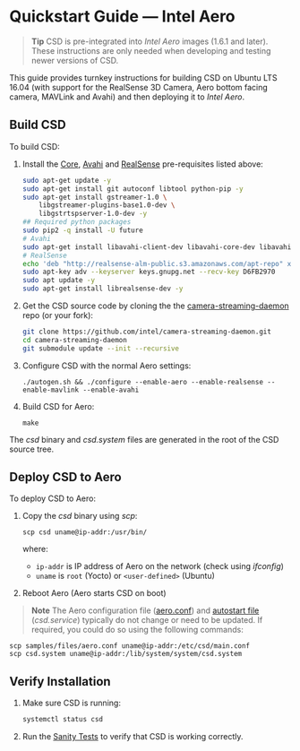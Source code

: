 # Quickstart Guide — Intel Aero

> **Tip** CSD is pre-integrated into *Intel Aero* images (1.6.1 and later). These instructions are only needed when developing and testing newer versions of CSD.

This guide provides turnkey instructions for building CSD on Ubuntu LTS 16.04 (with support for the RealSense 3D Camera, Aero bottom facing camera, MAVLink and Avahi) and then deploying it to *Intel Aero*.

## Build CSD

To build CSD:
1. Install the [Core](#core_deps), [Avahi](#avahi_deps) and [RealSense](#realsense_deps) pre-requisites listed above:
   ```sh
   sudo apt-get update -y
   sudo apt-get install git autoconf libtool python-pip -y
   sudo apt-get install gstreamer-1.0 \
       libgstreamer-plugins-base1.0-dev \
       libgstrtspserver-1.0-dev -y
   ## Required python packages
   sudo pip2 -q install -U future
   # Avahi
   sudo apt-get install libavahi-client-dev libavahi-core-dev libavahi-glib-dev -y
   # RealSense
   echo 'deb "http://realsense-alm-public.s3.amazonaws.com/apt-repo" xenial main' | sudo tee /etc/apt/sources.list.d/realsense-latest.list
   sudo apt-key adv --keyserver keys.gnupg.net --recv-key D6FB2970 
   sudo apt update -y
   sudo apt-get install librealsense-dev -y
   ```
1. Get the CSD source code by cloning the the [camera-streaming-daemon](https://github.com/intel/camera-streaming-daemon) repo (or your fork):
   ```sh
   git clone https://github.com/intel/camera-streaming-daemon.git
   cd camera-streaming-daemon
   git submodule update --init --recursive
   ```
1. Configure CSD with the normal Aero settings:
   ```
   ./autogen.sh && ./configure --enable-aero --enable-realsense --enable-mavlink --enable-avahi
   ```
1. Build CSD for Aero:
   ```
   make
   ```

The *csd* binary and *csd.system* files are generated in the root of the CSD source tree.

## Deploy CSD to Aero

To deploy CSD to Aero:

1. Copy the *csd* binary using *scp*:
   ```
   scp csd uname@ip-addr:/usr/bin/
   ```
   where:
   * `ip-addr` is IP address of Aero on the network (check using *ifconfig*)
   * `uname` is `root` (Yocto) or `<user-defined>` (Ubuntu)

1. Reboot Aero (Aero starts CSD on boot)

> **Note** The Aero configuration file ([aero.conf](https://github.com/intel/camera-streaming-daemon/blob/master/samples/files/aero.conf)) and [autostart file](../guide/autostart.md) (*csd.service*) typically do not change or need to be updated. If required, you could do so using the following commands:
  ```
  scp samples/files/aero.conf uname@ip-addr:/etc/csd/main.conf
  scp csd.system uname@ip-addr:/lib/system/system/csd.system
  ```


## Verify Installation

1. Make sure CSD is running:
   ```sh
   systemctl status csd
   ```
1. Run the [Sanity Tests](../test/sanity_tests.md) to verify that CSD is working correctly.
